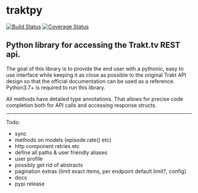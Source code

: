 # traktpy
[![Build Status](https://travis-ci.org/jmolinski/traktpy.svg?branch=master)](https://travis-ci.org/jmolinski/traktpy)
[![Coverage Status](https://coveralls.io/repos/github/jmolinski/traktpy/badge.svg?branch=master)](https://coveralls.io/github/jmolinski/traktpy?branch=master)

Python library for accessing the Trakt.tv REST api.
---

The goal of this library is to provide the end user with a pythonic, easy to use interface while keeping it as close as possible to the original Trakt API design so that the official documentation can be used as a reference. 
Python3.7+ is required to run this library. 

All methods have detailed type annotations. That allows for precise code completion both for API calls and accessing response structs.

---
Todo:
- sync
- methods on models (episode.rate() etc)
- http component retries etc
- define all paths & user friendly aliases
- user profile
- possibly get rid of abstracts
- pagination extras (limit exact items, per endpoint default limit?, config)
- docs
- pypi release
